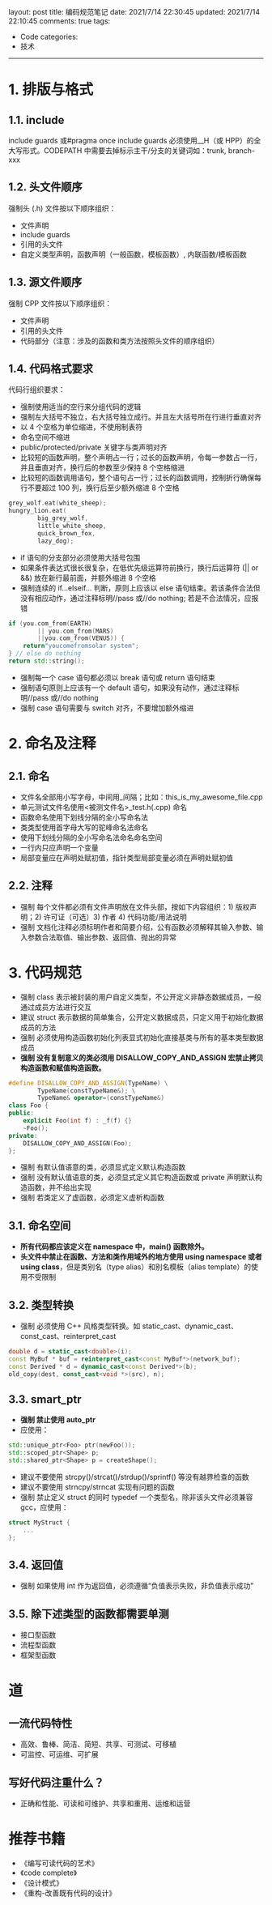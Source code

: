 layout: post
title: 编码规范笔记
date: 2021/7/14 22:30:45
updated: 2021/7/14 22:10:45
comments: true
tags: 
- Code
categories:
- 技术

---

# 1. 排版与格式

## 1.1. include
include guards 或#pragma once
include guards 必须使用<CODEPATH>_<FILE>_H（或 HPP）的全大写形式。CODEPATH 中需要去掉标示主干/分支的关键词如：trunk, branch-xxx 

<!-- more -->

## 1.2. 头文件顺序

强制头 (.h) 文件按以下顺序组织：
- 文件声明
- include guards
- 引用的头文件
- 自定义类型声明，函数声明（一般函数，模板函数）, 内联函数/模板函数

## 1.3. 源文件顺序
强制 CPP 文件按以下顺序组织：
- 文件声明
- 引用的头文件
- 代码部分（注意：涉及的函数和类方法按照头文件的顺序组织）

## 1.4. 代码格式要求
代码行组织要求：
- 强制使用适当的空行来分组代码的逻辑
- 强制左大括号不独立，右大括号独立成行。并且左大括号所在行进行垂直对齐
- 以 4 个空格为单位缩进，不使用制表符
- 命名空间不缩进
- public/protected/private 关键字与类声明对齐
- 比较短的函数声明，整个声明占一行；过长的函数声明，令每一参数占一行，并且垂直对齐，换行后的参数至少保持 8 个空格缩进
- 比较短的函数调用语句，整个语句占一行；过长的函数调用，控制折行确保每行不要超过 100 列，换行后至少额外缩进 8 个空格
```cpp
grey_wolf.eat(white_sheep);
hungry_lion.eat(
        big_grey_wolf,
        little_white_sheep,
        quick_brown_fox,
        lazy_dog);
```

- if 语句的分支部分必须使用大括号包围
- 如果条件表达式很长很复杂，在低优先级运算符前换行，换行后运算符 (|| or &&) 放在新行最前面，并额外缩进 8 个空格
- 强制连续的 if...elseif... 判断，原则上应该以 else 语句结束。若该条件合法但没有相应动作，通过注释标明//pass 或//do nothing; 若是不合法情况，应报错
```cpp
if (you.com_from(EARTH)
        || you.com_from(MARS)
        ||you.com_from(VENUS)) {
    return"youcomefromsolar system";
} // else do nothing
return std::string();
```

- 强制每一个 case 语句都必须以 break 语句或 return 语句结束
- 强制语句原则上应该有一个 default 语句，如果没有动作，通过注释标明//pass 或//do nothing
- 强制 case 语句需要与 switch 对齐，不要增加额外缩进

# 2. 命名及注释
## 2.1. 命名
- 文件名全部用小写字母，中间用_间隔；比如：this_is_my_awesome_file.cpp
- 单元测试文件名使用<被测文件名>_test.h(.cpp) 命名
- 函数命名使用下划线分隔的全小写命名法
- 类类型使用首字母大写的驼峰命名法命名
- 使用下划线分隔的全小写命名法命名命名空间
- 一行内只应声明一个变量
- 局部变量应在声明处赋初值，指针类型局部变量必须在声明处赋初值

## 2.2. 注释
- 强制 每个文件都必须有文件声明放在文件头部，按如下内容组织：1) 版权声明；2) 许可证（可选）3) 作者 4) 代码功能/用法说明
- 强制 文档化注释必须标明作者和简要介绍，公有函数必须解释其输入参数、输入参数合法取值、输出参数、返回值、抛出的异常

# 3. 代码规范

- 强制 class 表示被封装的用户自定义类型，不公开定义非静态数据成员，一般通过成员方法进行交互
- 建议 struct 表示数据的简单集合，公开定义数据成员，只定义用于初始化数据成员的方法
- 强制 必须使用构造函数初始化列表显式初始化直接基类与所有的基本类型数据成员
- **强制 没有复制意义的类必须用 DISALLOW_COPY_AND_ASSIGN 宏禁止拷贝构造函数和赋值构造函数。**
```cpp
#define DISALLOW_COPY_AND_ASSIGN(TypeName) \
        TypeName(constTypeName&); \
        TypeName& operator=(constTypeName&)
class Foo {
public:
    explicit Foo(int f) : _f(f) {}
    ~Foo();
private:
    DISALLOW_COPY_AND_ASSIGN(Foo);
};
```

- 强制 有默认值语意的类，必须显式定义默认构造函数
- 强制 没有默认值语意的类，必须显式定义其它构造函数或 private 声明默认构造函数，并不给出实现
- 强制 若类定义了虚函数，必须定义虚析构函数

## 3.1. 命名空间
- **所有代码都应该定义在 namespace 中，main() 函数除外。**
- **头文件中禁止在函数、方法和类作用域外的地方使用 using namespace 或者 using class**，但是类别名（type alias）和别名模板（alias template）的使用不受限制

## 3.2. 类型转换
- 强制 必须使用 C++ 风格类型转换。如 static_cast、dynamic_cast、const_cast、reinterpret_cast
```cpp
double d = static_cast<double>(i);
const MyBuf * buf = reinterpret_cast<const MyBuf*>(network_buf);
const Derived * d = dynamic_cast<const Derived*>(b);
old_copy(dest, const_cast<void *>(src), n);
```

## 3.3. smart_ptr
- **强制 禁止使用 auto_ptr**
- 应使用：
```cpp
std::unique_ptr<Foo> ptr(newFoo());
std::scoped_ptr<Shape> p;
std::shared_ptr<Shape> p = createShape();
```

- 建议不要使用 strcpy()/strcat()/strdup()/sprintf() 等没有越界检查的函数
- 建议不要使用 strncpy/strncat 实现有问题的函数
- 强制 禁止定义 struct 的同时 typedef 一个类型名，除非该头文件必须兼容 gcc，应使用：
```cpp
struct MyStruct {
    ...
};
```

## 3.4. 返回值
- 强制 如果使用 int 作为返回值，必须遵循“负值表示失败，非负值表示成功”

## 3.5. 除下述类型的函数都需要单测
- 接口型函数
- 流程型函数
- 框架型函数

# 道
## 一流代码特性
- 高效、鲁棒、简洁、简短、共享、可测试、可移植
- 可监控、可运维、可扩展

## 写好代码注重什么？
- 正确和性能、可读和可维护、共享和重用、运维和运营

# 推荐书籍
- 《编写可读代码的艺术》
- 《code complete》
- 《设计模式》
- 《重构-改善既有代码的设计》
